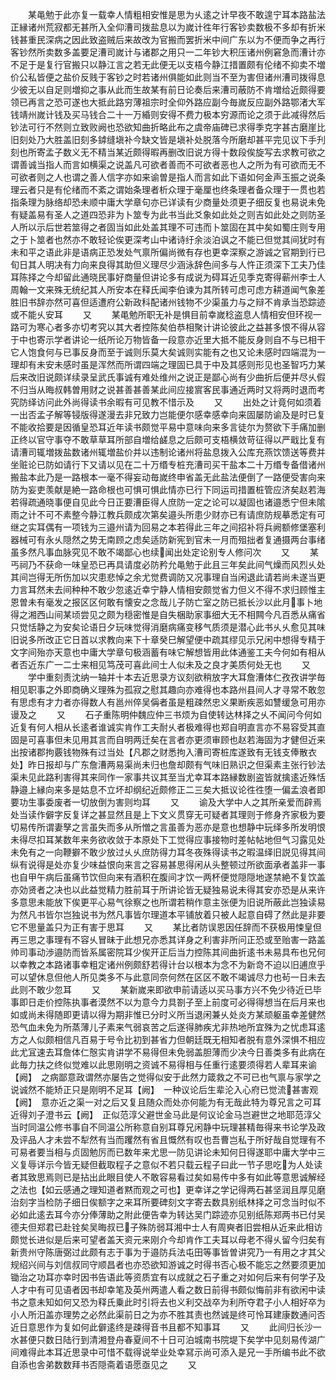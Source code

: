 <!-- { "loadSidebar": true } -->
　　某黾勉于此亦复一载幸人情粗相安惟是思为乆逺之计早夜不敢遑宁耳本路盐法正縁诸州荒寂都无甚所入全仰漕司拨盐息以为嵗计徃年行客钞卖数极不多却有折米钱甚重民深病之因此致盗贼后来故改为官搬而罢折米中间广东以为不便而争之再行客钞然所卖数多盖要足漕司嵗计与诸郡之用只一二年钞大积压诸州例窘急而漕计亦不足于是复行官搬只以静江言之若无此便无以支梧今静江措置颇有伦绪不抑卖不増价公私皆便之盐价反贱于客钞之时若诸州俱能如此则当不至为害但诸州漕司拨得息少彼无以自足则増抑之事从此而生故某有前日论奏后来漕司蔽防不肯増给近颇得要领已再言之恐可遂也大抵此路穷薄祖宗时全仰外路应副今毎嵗反应副外路鄂渚大军钱靖州嵗计钱及买马钱合二十一万緍则安得不费力极本穷源而论之须于此减得然后钞法可行不然则立致败阙也恐欲知曲折略此布之虞帝庙碑已求得季克字甚古磨崖比旧刻处乃大胜盖旧刻多鏬缝塡补今缺文皆是塡补处脱落今所磨却甚平完见议下手刋刻也所寄孟子数义无不精当某近颇得暇再删改旧说方得十数段俟旋写去求教可欲之谓善诚当指人而言如横渠之说盖凡可欲者善而不可欲者恶也人之所为有可欲而无不可欲者则之人也谓之善人信字亦如来谕曽是指人而言如此下语如何金声玉振之说条理云者只是有伦绪而不紊之谓始条理者析众理于毫厘也终条理者备众理于一贯也若指条理为脉络却恐未顺中庸大学章句亦已详读有少商量处须更子细反复也易说未免有疑盖易有圣人之道四恐非为卜筮专为此书当此爻象如此处之则吉如此处之则防圣人所以示后世若筮得之者固当如此处盖其理不可违而卜筮固在其中矣如蜀庄则专用之于卜筮者也然亦不敢轻论俟更深考山中诸诗纡余淡泊讽之不能已但觉其间犹时有未和平之语此非是语病正恐发处气禀所偏尚微有存也更幸深察之游诚之官期到行已旬日其人明决有力向来良得其助但义理尽少涵泳辞色间多与人忤正须深下工夫乃佳耳陈择之今却留此通晓民事好商量但讲论多有成说为碍耳近见季克寄得蕲州李士人周翰一文来殊无统纪其人所安本在释氏闻李伯谏为其所转可虑可虑方耕道闻气象差胜旧书辞亦然可喜但适遭府公新政科配诸州钱物不少渠虽力与之辩不肯承当恐踪迹或不能乆安耳
　　又
　　某黾勉所职无补是惧目前幸嵗稔盗息人情相安但环视一路可为寒心者多亦切考究以其大者控陈矣伯恭相聚计讲论彼此之益甚多恨不得从容于中也寄示学者讲论一纸所论万物皆备一段意亦近里大抵不能反身则自不与已相干它人饱食何与已事反身而至于诚则乐莫大矣诚则实能有之也又论未感时四端混为一理却有未安未感时虽是浑然而所谓四端之理固已具于中及其感则形见也圣智巧力某后来改旧说颇详续录呈武氏事诚有难处维州之说正是鄙心尚有少曲折后便并尽乆假不归当从晦叔韩曽用财之说甚善甚善某此间应接賔客民事通近两时又将两时退而考究防绎访问此外尚得读书余暇有可见教不惜示及
　　又
　　出处之计竟何如须着一出否孟子解等锓版得遂漫去非兄致力岂能便尔感幸感幸向来固屡防谕及是时已复不能收拾要是因循皇恐耳近年读书颇觉平易中意味向来多言徒尔为赘欲下手痛加删正终以官守事夺不敢草草耳所部自増给鹾息之后颇可支梧横敛苛征得以严戢比复有请漕司辄増拨盐数诸州辄増盐价并以违制论诸州将盐息拨入公库充燕饮馈送等费并坐赃论已防如请行下又请以见在二十万缗专桩充漕司买干盐本二十万缗专备借诸州搬盐本此乃是一路根本一毫不得妄动毎嵗终申省盖无此盐法便倒了一路便受害向来防为妄吏羡献是絶一路命根也可惧可惧此情亦已行下同运司措置桩管应济矣赵若海若得疏通晓事便自见此今日正要漕臣得人庶防一定之论可以凝固也诸邉悉宁但未隂雨之计不可不素整今静江教兵颇成次第矣邉头所患少财亦已有请庶防规摹悉定有可继之实耳偶有一项钱为三邉州请为回易之本若得此三年之间招补将兵阙额修堡塞利器械可有永乆隠然之势无南顾之虑矣适防新宪到官未一月而殂拙者复通摄两台事绪虽多然凡事血脉究见不敢不竭鄙心也续闻出处定论别专人修问次
　　又
　　某丐祠乃不获命一味皇恐已再具请度必防矜允黾勉于此且三年矣此间气燥而风烈乆处其间岂得无所伤加以灾患悲悼之余尤觉费调防又况事理自当闲退此请若尚未遂当更力言耳然未去间种种不敢少忽逺近幸宁静人情相安颇觉省力但义不得不求归顾惟主恩曽未有毫发之报区区何敢有懐安之念哉儿子防亡室之防已抵长沙以此月事卜地得之湘西山间某顷尝见之颇为穏密惟是自失梱助家事细大无不相闗今凡百悉从痛省只觉恬静之为安矣论语日夕玩味觉得消磨病痛变移气质须是潜心此书乆乆愈见其味旧说多所改正它日首以求教向来下十章癸巳解望便中疏其缪见示兄闲中想得专精于文字间殆亦天意也中庸大学章句极涵蓄有味它解想皆用此体通鉴工夫今何如有相从者否近东广一二士来相见笃茂可喜此间士人似未及之良才美质何处无也
　　又
　　学中重刻责沈纳一轴并十本去近思录方议刻欲稍放字大耳詹漕体仁孜孜讲学毎相见职事之外即商确义理殊为孤寂之慰其趣向亦难得也本路州县间人才寻常不敢忽有思虑有才力者亦得数人有邕州倅吴偁者虽是粗疎然忠义果断疾恶如讐缓急可用亦谩及之
　　又
　　石子重陈明仲魏应仲三书烦为自使转达林择之乆不闻问今何如近复有何人相从长逺者谁诚实肯作工夫耐乆者极难得也郑自明直言亦不易容受其直固是可喜事但未见用其言而自明两迁矣在言者亦更须审顾也赵若海固为才健但近来出按诸郡拘覈钱物殊有过当处【凡郡之财悉拘入漕司寄桩库遂致有无钱支俸散衣处】昨日报却与广东詹漕两易渠尚未归也詹却颇有气味旧熟识之但渠素主张行钞法渠未见此路利害得其来同作一家事共议其至当尤幸耳本路縁数剧盗皆就擒逺近殊恬静邉上縁向来多是姑息不立坏却纲纪近颇修正二三矣大抵议论徃徃堕一偏孟浪者即要功生事委废者一切放倒为害则均耳
　　又
　　谕及大学中人之其所亲爱而辟焉处当读作僻字反复详之甚显然且是上下文义贯穿无可疑者其理则于修身齐家极为要切易传所谓妻孥之言虽失而多从所憎之言虽善为恶亦是意也想静中玩绎多所发明恨未得尽扣耳某数年来务欲收敛于本原处下工觉得应事接物时差帖帖地但气习露见处未免有之一向鞭擗不敢少放过乆乆庶防得力耳冬夜殊得读书之暇温绎旧説见得其间纵有说得是处亦复少味益恨向来言之容易甚思得闲从头整顿过所欲面承者盖非一事也自甲午病后虽痛节饮但向来有酒积在腹间才饮一两杯便觉隠隠地遂禁絶不复饮盖亦効贤者之决也以此益觉精力胜前耳于所讲论皆无疑独易说未得其安亦恐是从来许多意思未能放下俟更平心易气徐察之也所谓若稍作意主张便为旧说所蔽此岂独读易为然凡书皆尔岂独说书为然凡事皆尔理道本平铺放着只被人起意自碍了然此是非要它不思量盖只为正有害于思耳
　　又
　　某比者防误恩因任辞而不获极用悚皇但再三思之事理有不容乆冒昧于此想兄亦悉其详身之利害非所问正恐或至贻害一路盖帅司事动渉邉防而皆系属密院耳少俟开正后当力控陈其间曲折逺书未易具布也兄何以幸教之本路诸事幸粗定诸州例颇舒若得计台以根本为念不为新竒不迫以旧逋庶乎可以望休息但他人所见类多不与此意同奈何然在区区不敢不竭诚尽力也茍一日未去此则不敢少忽耳
　　又
　　某新嵗来即欲申前请适以买马事方兴不免少待近已毕事即日走价控陈执事者漠然不以为意今力具劄子至上前度可必得得想当在后月来也如或尚未得随即更请以得为期非惟已分时义所当退闲兼乆处炎方某顽躯虽幸差健然恐气血未免为所蒸薄儿子素来气弱哀苦之后遂得肺疾尤非热地所宜殊为之忧虑耳逺方之人似颇相信凡百易于号令比初到甚省力但朝廷既无相知者脱有意外深惧不相应此尤冝速去耳詹体仁慤实肯讲学不易得但未免弱盖胆薄而少决今日善类多有此病在此毎力扶之终似觉难以此思刚明之资诚不易得相与任重行逺要须得若人辈耳来谕【阙】　之病鄙意政谓然亦屡告之觉得似安于此然力箴救之不可已也气禀与家学之说诚然不能矫正只是刚明不足耳【阙】　一种议论后生辈沦入心府已觉流甚害观【阙】　意亦近之渠一对之后又复且随众而处亦何能为有无哉此特为尊兄言之可耳近得刘子澄书云【阙】　正似范淳父避世金马此是何议论金马岂避世之地耶范淳父当时同温公修书事自不同温公所称意自别耳尊兄闲静中玩理甚精毎得来书论学及政及评品人才未尝不犁然有当而躩然有省且慨然有叹也吾曹岂私于所好哉自觉理有不可易者要当相与贞固勉厉而已数年来尤思一防见讲论未知何日得遂耶中庸大学中三义复辱详示今皆无疑但截取程子之意似不若只载云程子曰此一节子思吃为人处读者其致思焉则已是拈出此眼目使人不敢容易看过矣如易传中多有如此等意思诚解经之法也【如云感通之理知道者黙而观之可也】更幸详之学记得两石甚坚润且厚见磨治刻字当检防子细日俟额字之来耳所要碑刻文字寄去数具别纸林择之可念当时似不必如此逺去耳今亦分俸薄助之附此便告幸为转达吴门踪迹亦见别纸陈郑两书已付吴德夫但郑君已赴铨矣吴晦叔已子殊防弱耳湘中士人有周奭者旧尝相从近来此相访颇觉长进似是后来可望者盖天资元来刚介今却肯作工夫耳以母老不得乆留今归矣有新贵州守陈唐弼过此颇有志于事为于邉防兵法屯田等事皆曽讲究乃一有用之才其父规绍兴间与刘信叔同守顺昌者也亦恐欲知游诚之时得书否心极不能忘之然要须更加锄治之功耳亦幸时因书告语此等资质宜有以成就之石子重之对如何后来有何学子及人才中有可见语者因书却幸笔及英州两遣人看之数日前得书颇似悔前非有欲闲中读书之意未知如何又恐为释氏乗此时引将去也义利交战卒为利所夺君子小人相好卒为小人所汨盖亦理势之必然此渠前日之为亦不胜其责也然诚是终可怜耳建康数通问否近日意思作为复如何此僻逺终是疎得音书且都不知事耳
　　又
　　此间归长沙一水甚便只数日陆行到清湘登舟春夏间不十日可泊城南书院堤下矣学中见刻易传湖广间难得此本耳近思录中可惜不载得说举业处幸冩示尚可添入是兄一手所编书此不欲自添也舎弟数数拜书否隠斋着语愿亟见之
　　又
